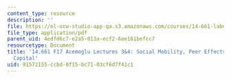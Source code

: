 ```yaml
---
content_type: resource
description: ''
file: https://ol-ocw-studio-app-qa.s3.amazonaws.com/courses/14-661-labor-economics-i-fall-2017/91572155ccbd8f15bc7103cf6d7f41c1_MIT14_661F17_lec3_4.pdf
file_type: application/pdf
parent_uid: 4edfd6c7-e2a5-013a-ecf2-6ee161befcc7
resourcetype: Document
title: '14.661 F17 Acemoglu Lectures 3&4: Social Mobility, Peer Effects and Human
  Capital'
uid: 91572155-ccbd-8f15-bc71-03cf6d7f41c1
---
```

